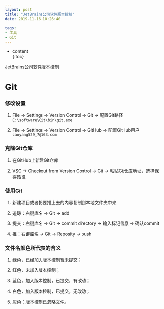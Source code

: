 ```yaml
---  
layout: post  
title: "JetBrains公司软件版本控制"  
date: 2019-11-16 10:26:40  
  
tags:  
- 工具  
- Git  
---  
```

* content  
{:toc}  

JetBrains公司软件版本控制












# Git
### 修改设置
1. File -> Settings -> Version Control -> Git -> 配置Git路径`E:\software\Git\bin\git.exe`

2. File -> Settings -> Version Control -> GitHub -> 配置GitHub用户`caoyang529_7@163.com`

### 克隆Git仓库
1. 在GitHub上新建Git仓库

2. VSC -> Checkout from Version Control -> Git -> 粘贴Git仓库地址，选择保存路径

### 使用Git
1. 新建项目或者把要推上去的内容复制到本地文件夹中来

2. 追踪：右键库名 -> Git -> add

3. 提交：右键库名 -> Git -> commit directory -> 输入标记信息 -> 确认commit

4. 推：右键库名 -> Git -> Reposity -> push


### 文件名颜色所代表的含义
1. 绿色，已经加入版本控制暂未提交； 

2. 红色，未加入版本控制； 

3. 蓝色，加入版本控制，已提交，有改动； 

4. 白色，加入版本控制，已提交，无改动； 

5. 灰色：版本控制已忽略文件。